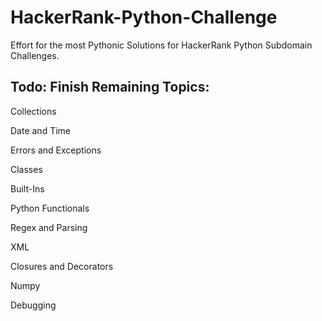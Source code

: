 # HackerRank-Python-Challenge
Effort for the most Pythonic Solutions for HackerRank Python Subdomain Challenges.

## Todo: Finish Remaining Topics:
Collections

Date and Time

Errors and Exceptions

Classes

Built-Ins

Python Functionals

Regex and Parsing

XML

Closures and Decorators

Numpy

Debugging
